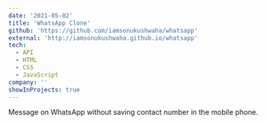 ```yaml
---
date: '2021-05-02'
title: 'WhatsApp Clone'
github: 'https://github.com/iamsonukushwaha/whatsapp'
external: 'http://iamsonukushwaha.github.io/whatsapp'
tech:
  - API
  - HTML
  - CSS
  - JavaScript
company: ''
showInProjects: true
---
```


Message on WhatsApp without saving contact number in the mobile phone.
